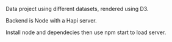 Data project using different datasets, rendered using D3.

Backend is Node with a Hapi server.

Install node and dependecies then use npm start to load server.